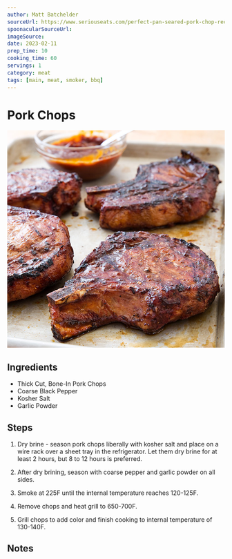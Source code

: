 ```yaml
---
author: Matt Batchelder
sourceUrl: https://www.seriouseats.com/perfect-pan-seared-pork-chop-recipe
spoonacularSourceUrl: 
imageSource:
date: 2023-02-11
prep_time: 10
cooking_time: 60
servings: 1
category: meat
tags: [main, meat, smoker, bbq]
---
```

# Pork Chops

![Image of Pork Chops](../img/pork-chops.jpeg)

## Ingredients
- Thick Cut, Bone-In Pork Chops
- Coarse Black Pepper
- Kosher Salt
- Garlic Powder

## Steps
1. Dry brine - season pork chops liberally with kosher salt and place on a wire rack over a sheet tray in the refrigerator.  Let them dry brine for at least 2 hours, but 8 to 12 hours is preferred.

2. After dry brining, season with coarse pepper and garlic powder on all sides.

3. Smoke at 225F until the internal temperature reaches 120-125F.

4. Remove chops and heat grill to 650-700F.

5. Grill chops to add color and finish cooking to internal temperature of 130-140F.

## Notes